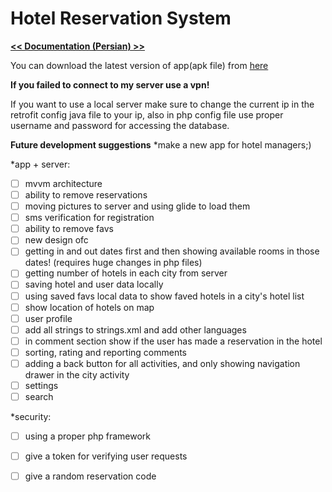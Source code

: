 
# Hotel Reservation System

[**<< Documentation (Persian) >>**](
https://drive.google.com/open?id=0B6WO8-L0mGwTd3l4M3FtU2oxX0NqTVYyQU5GUFVUaGphdWxR)

You can download the latest version of app(apk file) from [here](
https://drive.google.com/file/d/1ajBvBni4qpcjxkEj8GIE4zQ10hHXzKkD/view)

**If you failed to connect to my server use a vpn!**


If you want to use a local server make sure to change the current ip in the retrofit config java file to your ip,
also in php config file use proper username and password for accessing the database.

**Future development suggestions**
*make a new app for hotel managers;)

*app + server:
- [ ] mvvm architecture
- [ ] ability to remove reservations
- [ ] moving pictures to server and using glide to load them
- [ ] sms verification for registration
- [ ] ability to remove favs
- [ ] new design ofc
- [ ] getting in and out dates first and then showing available rooms in those dates! (requires huge changes in php files)
- [ ] getting number of hotels in each city from server
- [ ] saving hotel and user data locally
- [ ] using saved favs local data to show faved hotels in a city's hotel list
- [ ] show location of hotels on map
- [ ] user profile
- [ ] add all strings to strings.xml and add other languages
- [ ] in comment section show if the user has made a reservation in the hotel
- [ ] sorting, rating and reporting comments
- [ ] adding a back button for all activities, and only showing navigation drawer in the city activity
- [ ] settings
- [ ] search

*security:
- [ ] using a proper php framework
- [ ] give a token for verifying user requests
- [ ] give a random reservation code

